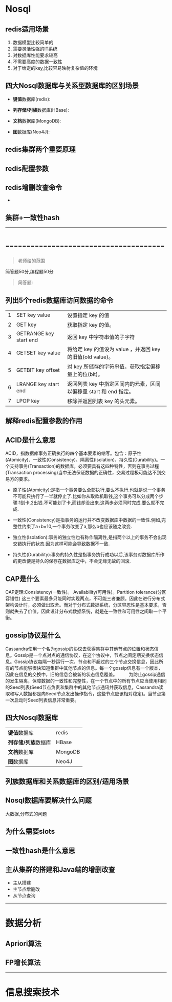 # Nosql


## redis适用场景

1. 数据模型比较简单的
2. 需要灵活性强的IT系统
3. 对数据库性能要求较高
4. 不需要高度的数据一致性
5. 对于给定的key,比较容易映射复杂值的环境

## 四大Nosql数据库与关系型数据库的区别场景

- **键值**数据库(redis):

- **列存储/列族**数据库(HBase):

- **文档**数据库(MongoDB):

- **图**数据库(Neo4J):

## redis集群两个重要原理

## redis配置参数

## redis增删改查命令

- 

## 集群+一致性hash

----
# --------------------------------------

>老师给的范围

简答题50分,编程题50分

> 简答题:

## 列出5个redis数据库访问数据的命令
||||
-|-|-
1|SET key value | 设置指定 key 的值
2|GET key | 获取指定 key 的值。
3|GETRANGE key start end |返回 key 中字符串值的子字符
4|GETSET key value |将给定 key 的值设为 value ，并返回 key 的旧值(old value)。
5|GETBIT key offset |对 key 所储存的字符串值，获取指定偏移量上的位(bit)。
6|LRANGE key start end | 返回列表 key 中指定区间内的元素，区间以偏移量 start 和 end 指定。
7|LPOP key | 移除并返回列表 key 的头元素。


## 解释redis配置参数的作用



## ACID是什么意思

ACID，指数据库事务正确执行的四个基本要素的缩写。包含：原子性(Atomicity)、一致性(Consistency)、隔离性(Isolation)、持久性(Durability)。一个支持事务(Transaction)的数据库，必须要具有这四种特性，否则在事务过程(Transaction processing)当中无法保证数据的正确性，交易过程极可能达不到交易方的要求。

- 原子性(Atomicity):是指一个事务要么全部执行,要么不执行.也就是说一个事务不可能只执行了一半就停止了.比如你从取款机取钱,这个事务可以分成两个步骤:1划卡,2出钱.不可能划了卡,而钱却没出来.这两步必须同时完成.要么就不完成.

- 一致性(Consistency)是指事务的运行并不改变数据库中数据的一致性.例如,完整性约束了a+b=10,一个事务改变了a,那么b也应该随之改变.

- 独立性(Isolation):事务的独立性也有称作隔离性,是指两个以上的事务不会出现交错执行的状态.因为这样可能会导致数据不一致.

- 持久性(Durability):事务的持久性是指事务执行成功以后,该事务对数据库所作的更改便是持久的保存在数据库之中，不会无缘无故的回滚.


## CAP是什么

CAP定理:Consistency(一致性)。 Availability(可用性)。Partition tolerance(分区容错性)
这三个要素最多只能同时实现两点，不可能三者兼顾。因此在进行分布式架构设计时，必须做出取舍。而对于分布式数据系统，分区容忍性是基本要求，否则就失去了价值。因此设计分布式数据系统，就是在一致性和可用性之间取一个平衡。

## gossip协议是什么

Cassandra使用一个名为gossip的协议去获得集群中其他节点的位置和状态信息。Gossip是一个点对点的通信协议，在这个协议中，节点之间定期交换状态信息。Gossip协议每隔一秒运行一次，节点和不超过的三个节点交换信息，因此所有的节点能够很快知道集群中其他节点的信息。每一个gossip信息有一个版本，因此在信息的交换中，旧的信息会被新的状态信息覆盖。 　　
为防止gossip通信的发生隔离，保障数据的一致性和完整性，在一个节点中的所有节点应当使用相同的Seed列表(Seed节点负责和集群中的其他节点通讯并获取信息，Cassandra读取和写入数据都是向Seed节点发出操作指令，这些节点应该相对稳定)。当节点第一次启动时Seed列表信息非常重要。

## 四大Nosql数据库

|||
|-|-|
|**键值**数据库|redis|
|**列存储/列族**数据库|HBase|
|**文档**数据库|MongoDB|
|**图**数据库|Neo4J|

## 列族数据库和关系数据库的区别/适用场景



## Nosql数据库要解决什么问题

大数据,分布式的问题

## 为什么需要slots



## 一致性hash是什么意思



## 主从集群的搭建和Java端的增删改查

- 主从搭建
- 主节点增删改
- 从节点查询

---------

# 数据分析

## Apriori算法

## FP增长算法



-----

# 信息搜索技术

